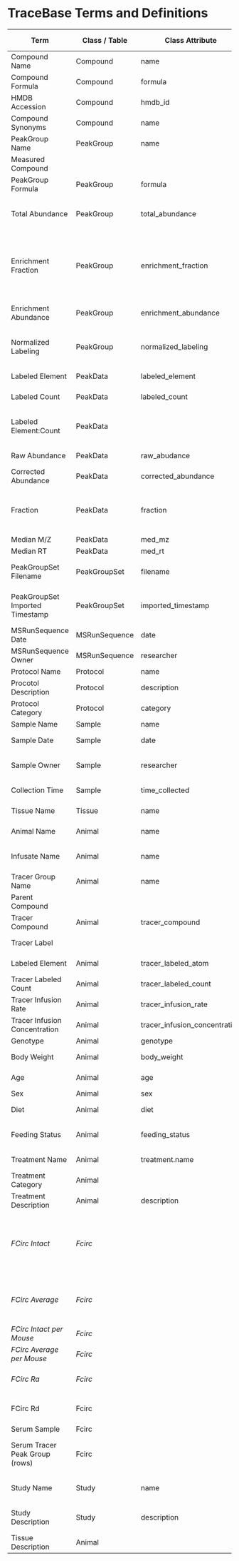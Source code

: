 # TraceBase Terms and Definitions

| **Term**                        | **Class / Table** | **Class Attribute**           | **Synonyms**                               | **Definition**                                                                                                                                                                                                                                                                                                                                                                                             | **Notes** | **TraceBase Code** |
|---------------------------------|-------------------|-------------------------------|--------------------------------------------|------------------------------------------------------------------------------------------------------------------------------------------------------------------------------------------------------------------------------------------------------------------------------------------------------------------------------------------------------------------------------------------------------------|-----------|--------------------|
| Compound Name                   | Compound          | name                          |                                            | The compound name that is commonly used in the laboratory (e.g. "glucose", "C16:0")                                                                                                                                                                                                                                                                                                                        |           |                    |
| Compound Formula                | Compound          | formula                       |                                            | The molecular formula of the compound (e.g. "C6H12O6", "C16H32O2")                                                                                                                                                                                                                                                                                                                                         |           |                    |
| HMDB Accession                  | Compound          | hmdb_id                       |                                            | A unique identifier for this compound in the Human Metabolome Database                                                                                                                                                                                                                                                                                                                                     |           |                    |
| Compound Synonyms               | Compound          | name                          |                                            | Synonyms for the Compound Name found in uploaded raw data or predicted from HMDB.                                                                                                                                                                                                                                                                                                                          |           |                    |
| PeakGroup Name                  | PeakGroup         | name                          | Detected Compound                          | The compound or isomer group name (e.g. "citrate/isocitrate", "glucose")                                                                                                                                                                                                                                                                                                                                   |           |                    |
| Measured Compound               |                   |                               |                                            | The Compound Name for this PeakGroup or PeakData row                                                                                                                                                                                                                                                                                                                                                       |           |                    |
| PeakGroup Formula               | PeakGroup         | formula                       |                                            | The molecular formula of the compound (e.g. "C6H12O6")                                                                                                                                                                                                                                                                                                                                                     |           |                    |
| Total Abundance                 | PeakGroup         | total_abundance               | Total Ion Count (tic), Pool Size (AccuCor) | Sum of the corrected abudance of all PeakData for this PeakGroup (when multiple elements are detected, this includes all combinations of elements)                                                                                                                                                                                                                                                         |           |                    |
| Enrichment Fraction             | PeakGroup         | enrichment_fraction           |                                            | A weighted average of the fraction of labeled atoms for this PeakGroup in this Sample (i.e. the fraction of carbons are labeled in this PeakGroup compound). Calculated on a per-element basis (e.g. "C" enrichment and "N" enrichment are independent of each other). Sum of all (PeakData.fraction * PeakData.labeled_count) / PeakGroup.Compound.num_atoms(PeakData.labeled_element)                    |           |                    |
| Enrichment Abundance            | PeakGroup         | enrichment_abundance          |                                            | The abundance of labeled atoms in this compound, on a per-element basis. PeakGroup.total_abundance * PeakGroup.enrichment_fraction                                                                                                                                                                                                                                                                         |           |                    |
| Normalized Labeling             | PeakGroup         | normalized_labeling           |                                            | The enrichment in this compound normalized to the enrichment in the tracer compound from the final serum timepoint. ThisPeakGroup.enrichment_fraction / SerumTracerPeakGroup.enrichment_fraction                                                                                                                                                                                                           |           |                    |
| Labeled Element                 | PeakData          | labeled_element               |                                            | The type of element that is labeled in this observation (e.g. "C", "H", "O")                                                                                                                                                                                                                                                                                                                               |           |                    |
| Labeled Count                   | PeakData          | labeled_count                 | C_Label (AccuCor)                          | The number of labeled atoms (M+) observed relative to the presumed compound referred to in the peak group                                                                                                                                                                                                                                                                                                  |           |                    |
| Labeled Element:Count           | PeakData          |                               |                                            | Combination of Labeled Element and Labeled Element Count for this peak (e.g. "C:1" indicates labeled element is Carbon and labeled element count is 1) (e.g. "C:2; N:1" indicates labeled carbon count is 2 and labeled nitrogen count is 1)                                                                                                                                                               |           |                    |
| Raw Abundance                   | PeakData          | raw_abudance                  |                                            | The ion count of this observation before correction for natural isotope abundance                                                                                                                                                                                                                                                                                                                          |           |                    |
| Corrected Abundance             | PeakData          | corrected_abundance           |                                            | The ion counts corrected for natural abundance of isotopomers                                                                                                                                                                                                                                                                                                                                              |           |                    |
| Fraction                        | PeakData          | fraction                      | Normalized (AccuCor)                       | The corrected abundance of this peak in PeakData as a fraction of the total abundance of all peaks in this group. This differs "Enrichment Fraction" (PeakGroup): Fraction does not account for the number of labeled atoms or distinguish by the type of Labeled Element.                                                                                                                                 |           |                    |
| Median M/Z                      | PeakData          | med_mz                        |                                            | The median mass/charge value of this measurement                                                                                                                                                                                                                                                                                                                                                           |           |                    |
| Median RT                       | PeakData          | med_rt                        |                                            | The median retention time value of this measurement                                                                                                                                                                                                                                                                                                                                                        |           |                    |
| PeakGroupSet Filename           | PeakGroupSet      | filename                      | AccuCor Filename                           | The unique name of the source-file or dataset containing a researcher-defined set of peak groups and their associated data                                                                                                                                                                                                                                                                                 |           |                    |
| PeakGroupSet Imported Timestamp | PeakGroupSet      | imported_timestamp            | AccuCor File Imported Timestamp            | The timestamp for when the source datafile was imported                                                                                                                                                                                                                                                                                                                                                    |           |                    |
| MSRunSequence Date              | MSRunSequence     | date                          |                                            | The date that the mass spectrometer was run                                                                                                                                                                                                                                                                                                                                                                |           |                    |
| MSRunSequence Owner             | MSRunSequence     | researcher                    |                                            | The name of the researcher who ran the mass spectrometer                                                                                                                                                                                                                                                                                                                                                   |           |                    |
| Protocol Name                   | Protocol          | name                          |                                            | Unique name of the protocol                                                                                                                                                                                                                                                                                                                                                                                |           |                    |
| Procotol Description            | Protocol          | description                   |                                            | Full text of the protocol's methods                                                                                                                                                                                                                                                                                                                                                                        |           |                    |
| Protocol Category               | Protocol          | category                      |                                            | Classification of the protocol (e.g. an animal treatment or mass spec procedure)                                                                                                                                                                                                                                                                                                                           |           |                    |
| Sample Name                     | Sample            | name                          |                                            | The unique name of the biological sample                                                                                                                                                                                                                                                                                                                                                                   |           |                    |
| Sample Date                     | Sample            | date                          | Date Collected                             | The date the sample was collected                                                                                                                                                                                                                                                                                                                                                                          |           |                    |
| Sample Owner                    | Sample            | researcher                    |                                            | The name of the researcher who prepared the sample (e.g. "Alex Medina"), designated as the person who was responsible for the animal infusion and sample collection.                                                                                                                                                                                                                                       |           |                    |
| Collection Time                 | Sample            | time_collected                |                                            | The time, relative to the start of the infusion, that a sample was extracted from a animal (minutes)                                                                                                                                                                                                                                                                                                       |           |                    |
| Tissue Name                     | Tissue            | name                          |                                            | The laboratory standardized name for this tissue type (e.g. "serum", "brain", "liver")                                                                                                                                                                                                                                                                                                                     |           |                    |
| Animal Name                     | Animal            | name                          | Animal ID                                  | A unique name or lab identifier of the source animal for a series of studied samples                                                                                                                                                                                                                                                                                                                       |           |                    |
| Infusate Name                   | Animal            | name                          | Tracer Cocktail                            | A unique name describing the tracer compound or mixture of compounds, including Compound Name, Element Labeled, and concentration (mM)                                                                                                                                                                                                                                                                     |           |                    |
| Tracer Group Name               | Animal            | name                          |                                            | A shorthand / nickname description of a specific infusate mixture (e.g. "BCAAs")                                                                                                                                                                                                                                                                                                                           |           |                    |
| Parent Compound                 |                   |                               |                                            | Primary Compound Name for a Measured Compound or Tracer Compound                                                                                                                                                                                                                                                                                                                                           |           |                    |
| Tracer Compound                 | Animal            | tracer_compound               | Infusate                                   | The compound which was used as the tracer, i.e. the labeled compound that was infused into the animal                                                                                                                                                                                                                                                                                                      |           |                    |
| Tracer Label                    |                   |                               |                                            | Description of element and position of labeling in a tracer compound (e.g. "13C2")                                                                                                                                                                                                                                                                                                                         |           |                    |
| Labeled Element                 | Animal            | tracer_labeled_atom           |                                            | The type of element that is labeled in the tracer compound or measured compound (e.g. "C", "H", "O", "N")                                                                                                                                                                                                                                                                                                  |           |                    |
| Tracer Labeled Count            | Animal            | tracer_labeled_count          |                                            | The number of labeled atoms (M+) in the tracer compound supplied to this animal                                                                                                                                                                                                                                                                                                                            |           |                    |
| Tracer Infusion Rate            | Animal            | tracer_infusion_rate          |                                            | The rate of tracer infusion in microliters/min/gram of body weight of the animal (ul/min/g)                                                                                                                                                                                                                                                                                                                |           |                    |
| Tracer Infusion Concentration   | Animal            | tracer_infusion_concentration |                                            | The millimolar concentration of the tracer in the solution that was infused (mM)                                                                                                                                                                                                                                                                                                                           |           |                    |
| Genotype                        | Animal            | genotype                      |                                            | The laboratory standardized genotype of the animal.                                                                                                                                                                                                                                                                                                                                                        |           |                    |
| Body Weight                     | Animal            | body_weight                   |                                            | The weight (in grams) of the animal at the time of sample collection                                                                                                                                                                                                                                                                                                                                       |           |                    |
| Age                             | Animal            | age                           |                                            | The age (in weeks) of the animal at the time of sample collection                                                                                                                                                                                                                                                                                                                                          |           |                    |
| Sex                             | Animal            | sex                           |                                            | The sex of the animal ("male" or "female")                                                                                                                                                                                                                                                                                                                                                                 |           |                    |
| Diet                            | Animal            | diet                          | chow                                       | The feeding descriptor for the animal [e.g. "LabDiet Rodent 5001"], listed as exact identifier where possible                                                                                                                                                                                                                                                                                              |           |                    |
| Feeding Status                  | Animal            | feeding_status                | Animal State                               | The laboratory coded dietary state for the animal (e.g. "fasted", "fed", "refed"). Details can be included in Study Description.                                                                                                                                                                                                                                                                           |           |                    |
| Treatment Name                  | Animal            | treatment.name                |                                            | The laboratory controlled label of the actions taken on an animal                                                                                                                                                                                                                                                                                                                                          |           |                    |
| Treatment Category              | Animal            |                               |                                            |                                                                                                                                                                                                                                                                                                                                                                                                            |           |                    |
| Treatment Description           | Animal            | description                   |                                            | A long form description of the treatment given an animal. May encompass dosing, dose timing, etc.                                                                                                                                                                                                                                                                                                          |           |                    |
| _FCirc Intact_                  | _Fcirc_           |                               |                                            | _Circulatory Flux of the intact tracer, where any change in labeling pattern from the original tracer compound is counted as an endogenous transformation. (e.g. infusion of 13C3-lactate, using 13C3-lactate / (13C3 + 13C2 + 13C1 + 13C0 lactate). Calculated per element (e.g. infusion of [13C3, 15N1]-alanine has FCirc Intact for "C" and "N" seperately). Reported as nmol/minute/gram body weight_ |           |                    |
| _FCirc Average_                 | _Fcirc_           |                               |                                            | _Circulatory Flux of the intact tracer for a given element, based on average labeling of atoms in the tracer compound (aka "Enrichment Fraction"). Calculated per element (e.g. infusion of [13C3, 15N1]-alanine has FCirc Intact for "C" and "N" seperately. Reported as nmol atom/minute/gram body weight_                                                                                               |           |                    |
| _FCirc Intact per Mouse_        | _Fcirc_           |                               |                                            | _FCirc Intact not normalized to animal body weight. Reported as nmol/minute/mouse_                                                                                                                                                                                                                                                                                                                         |           |                    |
| _FCirc Average per Mouse_       | _Fcirc_           |                               |                                            | _FCirc Average not normalized to animal body weight. Reported as nmol atom/minute/mouse_                                                                                                                                                                                                                                                                                                                   |           |                    |
| _FCirc Ra_                      | _Fcirc_           |                               |                                            | _Circulatory Flux that excludes the tracer infusion, so that it represents the endogenous rate of appearance of the compound_                                                                                                                                                                                                                                                                              |           |                    |
| FCirc Rd                        | Fcirc             |                               |                                            | Circulatory Flux that includes the tracer infusion, to that it represents the total rate of disposal of the compound (in this experiment).                                                                                                                                                                                                                                                                 |           |                    |
| Serum Sample                    | Fcirc             |                               |                                            | Serum Sample used to calculate Fcirc                                                                                                                                                                                                                                                                                                                                                                       |           |                    |
| Serum Tracer Peak Group (rows)  | Fcirc             |                               |                                            | Toggle in Fcirc table used to include only the "Last" serum sample collected, or also the "Previous" serum samples collected. Fcirc is estimated for each serum sample regardless of when it was collected.                                                                                                                                                                                                |           |                    |
| Study Name                      | Study             | name                          | Experiment Name                            | A succinct name for the study, which is a collection of one or more series of animals and their associated data. May include any combination of animals (any conditions, tracers, etc)                                                                                                                                                                                                                     |           |                    |
| Study Description               | Study             | description                   | Experiment Description                     | A long form description for the study which may include the experimental design process, citations, and other relevant details                                                                                                                                                                                                                                                                             |           |                    |
| Tissue Description              | Animal            |                               |                                            | A long form description of the Tissue, used to clearly define and distinguish between different tissues                                                                                                                                                                                                                                                                                                    |           |                    |
